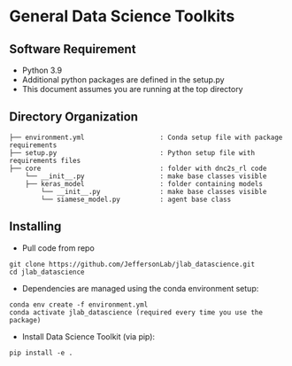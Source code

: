 # General Data Science Toolkits 

## Software Requirement

- Python 3.9
- Additional python packages are defined in the setup.py
- This document assumes you are running at the top directory

## Directory Organization

```
├── environment.yml                   : Conda setup file with package requirements
├── setup.py                          : Python setup file with requirements files
├── core                	          : folder with dnc2s_rl code
    └── __init__.py                   : make base classes visible
    ├── keras_model         	      : folder containing models
        └── __init__.py               : make base classes visible
        └── siamese_model.py          : agent base class

```



## Installing

- Pull code from repo

```
git clone https://github.com/JeffersonLab/jlab_datascience.git
cd jlab_datascience
```
* Dependencies are managed using the conda environment setup:
```
conda env create -f environment.yml 
conda activate jlab_datascience (required every time you use the package)
```
* Install Data Science Toolkit (via pip):
```
pip install -e . 
```
